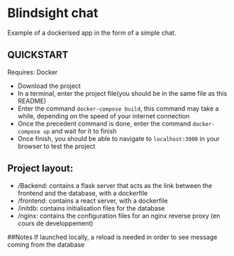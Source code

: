 
# Blindsight chat
Example of a dockerised app in the form of a simple chat.

## QUICKSTART
Requires: Docker

- Download the project
- In a terminal, enter the project file(you should be in the same file as this README)
- Enter the command `docker-compose build`, this command may take a while, depending on the speed of your internet connection
- Once the precedent command is done, enter the command `docker-compose up` and wait for it to finish
- Once finish, you should be able to navigate to `localhost:3000` in your browser to test the project

## Project layout:
- /Backend: contains a flask server that acts as the link between the frontend and the database, with a dockerfile
- /frontend: contains a react server, with a dockerfile
- /initdb: contains initialisation files for the database
- /nginx: contains the configuration files for an nginx reverse proxy (en cours de developpement) 

##Notes
If launched locally, a reload is needed in order to see message coming from the database
